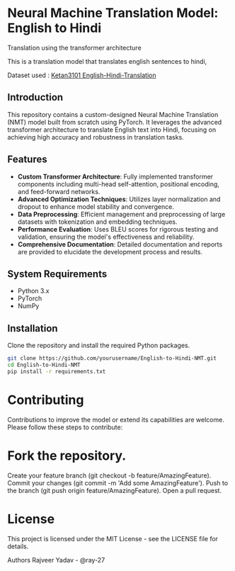 # Neural Machine Translation Model: English to Hindi
Translation using the transformer architecture 

This is a translation model that translates english sentences to hindi,

Dataset used : [Ketan3101 English-Hindi-Translation](https://huggingface.co/datasets/Ketan3101/English-Hindi-Translation)

## Introduction
This repository contains a custom-designed Neural Machine Translation (NMT) model built from scratch using PyTorch. It leverages the advanced transformer architecture to translate English text into Hindi, focusing on achieving high accuracy and robustness in translation tasks.

## Features
- **Custom Transformer Architecture**: Fully implemented transformer components including multi-head self-attention, positional encoding, and feed-forward networks.
- **Advanced Optimization Techniques**: Utilizes layer normalization and dropout to enhance model stability and convergence.
- **Data Preprocessing**: Efficient management and preprocessing of large datasets with tokenization and embedding techniques.
- **Performance Evaluation**: Uses BLEU scores for rigorous testing and validation, ensuring the model's effectiveness and reliability.
- **Comprehensive Documentation**: Detailed documentation and reports are provided to elucidate the development process and results.

## System Requirements
- Python 3.x
- PyTorch
- NumPy

## Installation
Clone the repository and install the required Python packages.

```bash
git clone https://github.com/yourusername/English-to-Hindi-NMT.git
cd English-to-Hindi-NMT
pip install -r requirements.txt
```

# Contributing 
Contributions to improve the model or extend its capabilities are welcome. Please follow these steps to contribute:

# Fork the repository.
Create your feature branch (git checkout -b feature/AmazingFeature).
Commit your changes (git commit -m 'Add some AmazingFeature').
Push to the branch (git push origin feature/AmazingFeature).
Open a pull request.

# License
This project is licensed under the MIT License - see the LICENSE file for details.

Authors
Rajveer Yadav - @ray-27